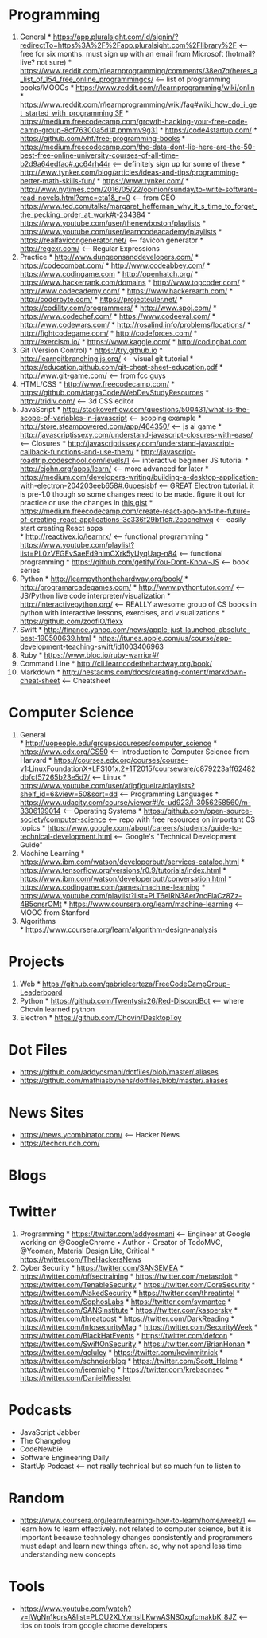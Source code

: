 # **Programming**
  1. General
    * https://app.pluralsight.com/id/signin/?redirectTo=https%3A%2F%2Fapp.pluralsight.com%2Flibrary%2F <-- free for six months. must sign up with an email from Microsoft (hotmail? live? not sure)
    * https://www.reddit.com/r/learnprogramming/comments/38eq7q/heres_a_list_of_154_free_online_programmingcs/ <-- list of programming books/MOOCs
    * https://www.reddit.com/r/learnprogramming/wiki/onlin
    * https://www.reddit.com/r/learnprogramming/wiki/faq#wiki_how_do_i_get_started_with_programming.3F
    * https://medium.freecodecamp.com/growth-hacking-your-free-code-camp-group-8cf76300a5d1#.pnmmv9g31
    * https://code4startup.com/
    * https://github.com/vhf/free-programming-books
    * https://medium.freecodecamp.com/the-data-dont-lie-here-are-the-50-best-free-online-university-courses-of-all-time-b2d9a64edfac#.gc64rh44r <-- definitely sign up for some of these
    * http://www.tynker.com/blog/articles/ideas-and-tips/programming-better-math-skills-fun/
    * https://www.tynker.com/
    * http://www.nytimes.com/2016/05/22/opinion/sunday/to-write-software-read-novels.html?emc=eta1&_r=0 <-- from CEO
    https://www.ted.com/talks/margaret_heffernan_why_it_s_time_to_forget_the_pecking_order_at_work#t-234384
    * https://www.youtube.com/user/thenewboston/playlists
    * https://www.youtube.com/user/learncodeacademy/playlists
    * https://realfavicongenerator.net/ <-- favicon generator
    * http://regexr.com/ <-- Regular Expressions
  2. Practice
    * http://www.dungeonsanddevelopers.com/
    * https://codecombat.com/
    * http://www.codeabbey.com/
    * https://www.codingame.com
    * http://openhatch.org/
    * https://www.hackerrank.com/domains
    * http://www.topcoder.com/
    * http://www.codecademy.com/
    * https://www.hackerearth.com/
    * http://coderbyte.com/
    * https://projecteuler.net/
    * https://codility.com/programmers/
    * http://www.spoj.com/
    * https://www.codechef.com/
    * https://www.codeeval.com/
    * http://www.codewars.com/
    * http://rosalind.info/problems/locations/
    * http://fightcodegame.com/
    * http://codeforces.com/
    * http://exercism.io/
    * https://www.kaggle.com/
    * http://codingbat.com
  3. Git (Version Control)
    * https://try.github.io
    * http://learngitbranching.js.org/ <-- visual git tutorial
    * https://education.github.com/git-cheat-sheet-education.pdf
    * http://www.git-game.com/ <-- from fcc guys
  4. HTML/CSS
    * http://www.freecodecamp.com/
    * https://github.com/dargaCode/WebDevStudyResources
    * http://tridiv.com/ <-- 3d CSS editor
  5. JavaScript
    * http://stackoverflow.com/questions/500431/what-is-the-scope-of-variables-in-javascript <-- scoping example
    * http://store.steampowered.com/app/464350/ <-- js ai game
    * http://javascriptissexy.com/understand-javascript-closures-with-ease/ <-- Closures
    * http://javascriptissexy.com/understand-javascript-callback-functions-and-use-them/
    * http://javascript-roadtrip.codeschool.com/levels/1 <-- interactive beginner JS tutorial
    * http://ejohn.org/apps/learn/ <-- more advanced for later
    * https://medium.com/developers-writing/building-a-desktop-application-with-electron-204203eeb658#.6uoesisbf <-- GREAT Electron tutorial. it is pre-1.0 though so some changes need to be made. figure it out for practice or use the changes in [this gist](https://gist.github.com/Chovin/dd29a9f8f89d2e00387db0787328efe3)
    * https://medium.freecodecamp.com/create-react-app-and-the-future-of-creating-react-applications-3c336f29bf1c#.2cocnehwq <-- easily start creating React apps  
    * http://reactivex.io/learnrx/ <-- functional programming
    * https://www.youtube.com/playlist?list=PL0zVEGEvSaeEd9hlmCXrk5yUyqUag-n84 <-- functional programming
    * https://github.com/getify/You-Dont-Know-JS <-- book series
  6. Python
    * http://learnpythonthehardway.org/book/
    * http://programarcadegames.com/
    * http://www.pythontutor.com/ <-- JS/Python live code interpreter/visualization
    * http://interactivepython.org/ <-- REALLY awesome group of CS books in python with interactive lessons, exercises, and visualizations
    * https://github.com/zoofIO/flexx
  7. Swift
    * http://finance.yahoo.com/news/apple-just-launched-absolute-best-190500639.html
    * https://itunes.apple.com/us/course/app-development-teaching-swift/id1003406963
  8. Ruby
    * https://www.bloc.io/ruby-warrior#/
  9. Command Line
    * http://cli.learncodethehardway.org/book/
  10. Markdown
    * http://nestacms.com/docs/creating-content/markdown-cheat-sheet <-- Cheatsheet

# **Computer Science**
  1. General  
    * http://uopeople.edu/groups/coureses/computer_science
    * https://www.edx.org/CS50 <-- Introduction to Computer Science from Harvard
    * https://courses.edx.org/courses/course-v1:LinuxFoundationX+LFS101x.2+1T2015/courseware/c879223aff62482dbfcf57265b23e5d7/ <-- Linux
    * https://www.youtube.com/user/afigfigueira/playlists?shelf_id=6&view=50&sort=dd <-- Programming Languages
    * https://www.udacity.com/course/viewer#!/c-ud923/l-3056258560/m-3306199014 <-- Operating Systems
    * https://github.com/open-source-society/computer-science <-- repo with free resources on important CS topics
    * https://www.google.com/about/careers/students/guide-to-technical-development.html <-- Google's "Technical Development Guide"
  2. Machine Learning
    * https://www.ibm.com/watson/developerbutt/services-catalog.html
    * https://www.tensorflow.org/versions/r0.9/tutorials/index.html
    * https://www.ibm.com/watson/developerbutt/conversation.html
    * https://www.codingame.com/games/machine-learning
    * https://www.youtube.com/playlist?list=PLT6elRN3Aer7ncFlaCz8Zz-4B5cnsrOMt
    * https://www.coursera.org/learn/machine-learning <-- MOOC from Stanford
  3. Algorithms  
    * https://www.coursera.org/learn/algorithm-design-analysis

# **Projects**
  1. Web
    * https://github.com/gabrielcerteza/FreeCodeCampGroup-Leaderboard
  2. Python
    * https://github.com/Twentysix26/Red-DiscordBot <-- where Chovin learned python
  3. Electron
    * https://github.com/Chovin/DesktopToy

# **Dot Files**
  * https://github.com/addyosmani/dotfiles/blob/master/.aliases
  * https://github.com/mathiasbynens/dotfiles/blob/master/.aliases

# **News Sites**
  * https://news.ycombinator.com/ <-- Hacker News
  * https://techcrunch.com/

# **Blogs**

# **Twitter**
  1. Programming
    * https://twitter.com/addyosmani <-- Engineer at Google working on @GoogleChrome • Author • Creator of TodoMVC, @Yeoman, Material Design Lite, Critical
    * https://twitter.com/TheHackersNews
  2. Cyber Security
    * https://twitter.com/SANSEMEA
    * https://twitter.com/offsectraining
    * https://twitter.com/metasploit
    * https://twitter.com/TenableSecurity
    * https://twitter.com/CoreSecurity
    * https://twitter.com/NakedSecurity
    * https://twitter.com/threatintel
    * https://twitter.com/SophosLabs
    * https://twitter.com/symantec
    * https://twitter.com/SANSInstitute
    * https://twitter.com/kaspersky
    * https://twitter.com/threatpost
    * https://twitter.com/DarkReading
    * https://twitter.com/InfosecurityMag
    * https://twitter.com/SecurityWeek
    * https://twitter.com/BlackHatEvents
    * https://twitter.com/defcon
    * https://twitter.com/SwiftOnSecurity
    * https://twitter.com/BrianHonan
    * https://twitter.com/gcluley
    * https://twitter.com/kevinmitnick
    * https://twitter.com/schneierblog
    * https://twitter.com/Scott_Helme
    * https://twitter.com/jeremiahg
    * https://twitter.com/krebsonsec
    * https://twitter.com/DanielMiessler

# **Podcasts**
  * JavaScript Jabber
  * The Changelog
  * CodeNewbie
  * Software Engineering Daily
  * StartUp Podcast <-- not really technical but so much fun to listen to

# **Random**
  * https://www.coursera.org/learn/learning-how-to-learn/home/week/1 <-- learn how to learn effectively. not related to computer science, but it is important because technology changes consistently and programmers must adapt and learn new things often. so, why not spend less time understanding new concepts

# **Tools**
  * https://www.youtube.com/watch?v=IWgNn1kqrsA&list=PLOU2XLYxmsILKwwASNS0xgfcmakbK_8JZ <-- tips on tools from google chrome developers 
